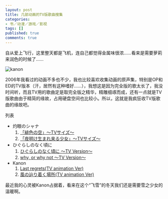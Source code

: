 ```yaml
---
layout: post
title: 几部动画的TV版歌曲搜集
categories:
- 书／动漫／游戏／影视
tags: []
published: true
comments: true
---
```

<p>自从爱上飞行，这里整天都是飞机，连自己都觉得金属味很浓……看来是需要萝莉来润色的时候了……</p>

<p><img src="http://photo1.yupoo.com/20070203/223805_2013609025_kyvretsc.jpg" title="kanon" alt="kanon" /></p>

<p>2006年我看过的动画不多也不少，我也比较喜欢收集动画的原声集，特别是OP和ED的TV版本（汗，居然有这种嗜好……），我想这是因为完全版的歌太长了，我没时间听，而且TV用的歌曲定是取完全版之精华，精雕细琢而成，还有一点就是TV版歌曲由于精简的缘故，占用硬盘空间也比较小。所以，这就是我疯狂收TV版歌曲的缘故吧。</p>

<p>列表
<ul>
	<li> 灼眼のシャナ
<ol>
	<li><a href="http://www.51files.com/?HL571L3ZJ5SJLRYU8Y97" target="_blank" title="「緋色の空」～TVサイズ～">「緋色の空」～TVサイズ～</a></li>
	<li><a href="http://www.51files.com/?Z0G20GTZYO0GOMODOXLR" target="_blank" title="「夜明け生まれ来る少女」～TVサイズ～">「夜明け生まれ来る少女」～TVサイズ～</a></li>
</ol>
</li>
	<li>ひぐらしのなく頃に
<ol>
	<li><a href="http://www.51files.com/?Q0WJ6SE6J0WST0W10W51" target="_blank">ひぐらしのなく頃に ～TV Version～</a></li>
	<li><a href="http://www.51files.com/?23U537CEDP5S9DTRZMLJ" target="_blank">why, or why not ～TV Version～</a></li>
</ol>
</li>
	<li>Kanon
<ol>
	<li><a href="http://www.51files.com/?1UGY3L6QPZNHGFRQHCQK" target="_blank" title="Last regrets(TV animation Ver)">Last regrets(TV animation Ver)</a></li>
	<li><a href="http://www.51files.com/?60WJG65Q1LNFGDGIADCS" target="_blank" title="風の辿り着く場所(TV animation Ver)">風の辿り着く場所(TV animation Ver)</a></li>
</ol>
</li>
</ul>
最近我的心灵被Kanon占据着，看来在这个“飞雪”的冬天我们还是需要雪之少女的温暖啊。</p>
